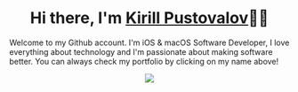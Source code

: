 <h1 align="center">Hi there, I'm <a href="https://kirillpustovalov.dev">Kirill Pustovalov</a>🙋🏻</h1>
<p>Welcome to my Github account. I'm iOS & macOS Software Developer, I love everything about technology and I'm passionate about making software better. You can always check my portfolio by clicking on my name above!</p>

<p align="center"> 
<img src="https://github-readme-stats.vercel.app/api?username=ireldev&include_all_commits=true&count_private=tru&bg_color=10,2c2c36,5271FF&title_color=fff&text_color=fff"><br>
</p>
